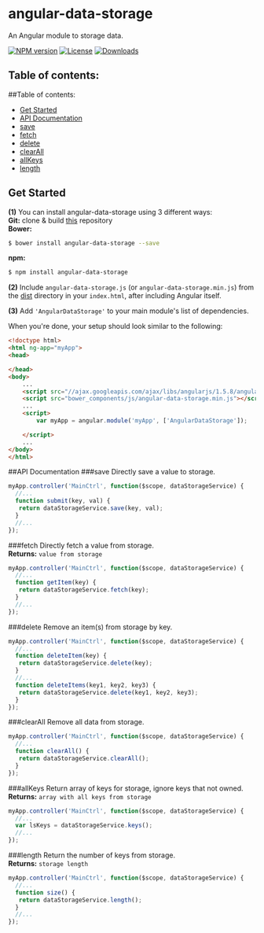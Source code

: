 angular-data-storage
=====================
An Angular module to storage data.

[![NPM version][npm-image]][npm-url]
[![License][license-image]][license-url]
[![Downloads][downloads-image]][downloads-url]

[npm-image]: https://img.shields.io/npm/v/angular-data-storage.svg?style=flat-square
[npm-url]: https://npmjs.org/package/angular-data-storage
[license-image]: http://img.shields.io/npm/l/angular-data-storage.svg?style=flat-square
[license-url]: LICENSE
[downloads-image]: http://img.shields.io/npm/dm/angular-data-storage.svg?style=flat-square
[downloads-url]: https://npmjs.org/package/angular-data-storage

## Table of contents:
##Table of contents:
- [Get Started](#get-started)
- [API Documentation](#api-documentation)
 - [save](#save)
 - [fetch](#fetch)
 - [delete](#delete)
 - [clearAll](#clearall)
 - [allKeys](#allKeys)
 - [length](#length)

## Get Started
**(1)** You can install angular-data-storage using 3 different ways:<br/>
**Git:**
clone & build [this](https://github.com/alanschlindvein/angular-data-storage.git) repository<br/>
**Bower:**
```bash
$ bower install angular-data-storage --save
```
**npm:**
```bash
$ npm install angular-data-storage
```
**(2)** Include `angular-data-storage.js` (or `angular-data-storage.min.js`) from the [dist](https://github.com/alanschlindvein/angular-data-storage/tree/master/dist) directory in your `index.html`, after including Angular itself.

**(3)** Add `'AngularDataStorage'` to your main module's list of dependencies.

When you're done, your setup should look similar to the following:

```html
<!doctype html>
<html ng-app="myApp">
<head>

</head>
<body>
    ...
    <script src="//ajax.googleapis.com/ajax/libs/angularjs/1.5.8/angular.min.js"></script>
    <script src="bower_components/js/angular-data-storage.min.js"></script>
    ...
    <script>
        var myApp = angular.module('myApp', ['AngularDataStorage']);

    </script>
    ...
</body>
</html>
```

##API Documentation
###save
Directly save a value to storage.<br/>
```js
myApp.controller('MainCtrl', function($scope, dataStorageService) {
  //...
  function submit(key, val) {
   return dataStorageService.save(key, val);
  }
  //...
});
```
###fetch
Directly fetch a value from storage.<br/>
**Returns:** `value from storage`
```js
myApp.controller('MainCtrl', function($scope, dataStorageService) {
  //...
  function getItem(key) {
   return dataStorageService.fetch(key);
  }
  //...
});
```
###delete
Remove an item(s) from storage by key.<br/>
```js
myApp.controller('MainCtrl', function($scope, dataStorageService) {
  //...
  function deleteItem(key) {
   return dataStorageService.delete(key);
  }
  //...
  function deleteItems(key1, key2, key3) {
   return dataStorageService.delete(key1, key2, key3);
  }
});
```
###clearAll
Remove all data from storage.<br/>
```js
myApp.controller('MainCtrl', function($scope, dataStorageService) {
  //...
  function clearAll() {
   return dataStorageService.clearAll();
  }
});
```
###allKeys
Return array of keys for storage, ignore keys that not owned.<br/>
**Returns:** `array with all keys from storage`
```js
myApp.controller('MainCtrl', function($scope, dataStorageService) {
  //...
  var lsKeys = dataStorageService.keys();
  //...
});
```
###length
Return the number of keys from storage.<br/>
**Returns:** `storage length`
```js
myApp.controller('MainCtrl', function($scope, dataStorageService) {
  //...
  function size() {
   return dataStorageService.length();
  }
  //...
});
```
